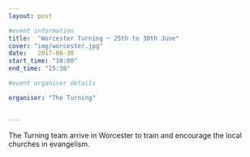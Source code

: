 ```yaml
---
layout: post

#event information
title:  "Worcester Turning ─ 25th to 30th June"
cover: "img/worcester.jpg"
date:   2017-06-30
start_time: "10:00"
end_time: "15:30"

#event organiser details

organiser: "The Turning"


---
```


The Turning team arrive in Worcester to train and encourage the local churches in evangelism.
